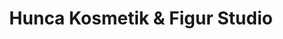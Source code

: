 ---
title: "Hunca Kosmetik & Figur Studio"
url: /darmstadt/hunca-kosmetik-und-figur-studio/
shop: Kosmetik
---